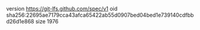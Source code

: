 version https://git-lfs.github.com/spec/v1
oid sha256:22695ae7179cca43afca65422ab55d0907bed04bed1e739140cdfbbd26d1e868
size 1976
